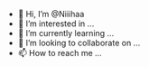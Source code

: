 
- 👋 Hi, I’m @Niiihaa
- 👀 I’m interested in ...
- 🌱 I’m currently learning ...
- 💞️ I’m looking to collaborate on ...
- 📫 How to reach me ...

<!---
Niiihaa/Niiihaa is a ✨ special ✨ repository because its `README.md` (this file) appears on your GitHub profile.
You can click the Preview link to take a look at your changes.
--->
